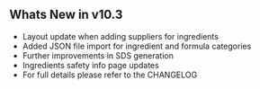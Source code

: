 Whats New in v10.3
--------------------------
- Layout update when adding suppliers for ingredients
- Added JSON file import for ingredient and formula categories
- Further improvements in SDS generation
- Ingredients safety info page updates
- For full details please refer to the CHANGELOG
